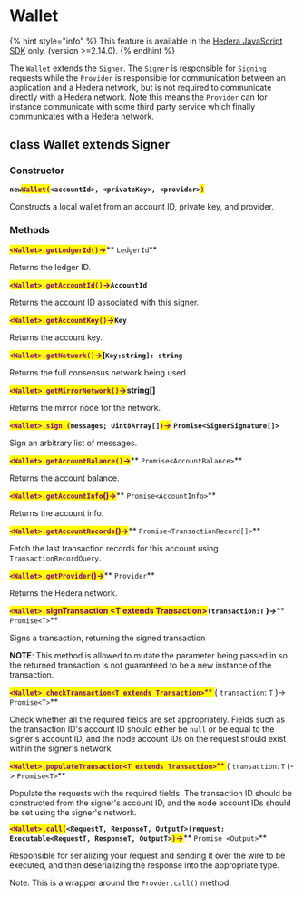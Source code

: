 # Wallet

{% hint style="info" %}
This feature is available in the [Hedera JavaScript SDK](https://github.com/hashgraph/hedera-sdk-js) only. (version >=2.14.0).
{% endhint %}

The `Wallet` extends the `Signer`. The `Signer` is responsible for `Signing` requests while the `Provider` is responsible for communication between an application and a Hedera network, but is not required to communicate directly with a Hedera network. Note this means the `Provider` can for instance communicate with some third party service which finally communicates with a Hedera network.

## class Wallet extends Signer

### Constructor

**`new`**<mark style="color:purple;">**`Wallet(`**</mark>**`<accountId>, <privateKey>, <provider>`**<mark style="color:purple;">**`)`**</mark>

Constructs a local wallet from an account ID, private key, and provider.

### **Methods**

<mark style="color:purple;">**`<Wallet>.getLedgerId()`**</mark><mark style="color:purple;">**->**</mark>**  `LedgerId`**

Returns the ledger ID.

<mark style="color:purple;">**`<Wallet>.getAccountId()`**</mark><mark style="color:purple;">**->**</mark>**`AccountId`**

Returns the account ID associated with this signer.

<mark style="color:purple;">**`<Wallet>.getAccountKey()`**</mark><mark style="color:purple;">**->**</mark>**`Key`**

Returns the account key.

<mark style="color:purple;">**`<Wallet>.getNetwork()`**</mark><mark style="color:purple;">**->**</mark>**\[`Key:string]: string`**

Returns the full consensus network being used.

<mark style="color:purple;">**`<Wallet>.getMirrorNetwork()`**</mark><mark style="color:purple;">**->**</mark>**string\[]**

Returns the mirror node for the network.

<mark style="color:purple;">**`<Wallet>.sign (`**</mark>**`messages; Uint8Array[]`**<mark style="color:purple;">**`)`**</mark><mark style="color:purple;">**->**</mark> **`Promise<SignerSignature[]>`**

Sign an arbitrary list of messages.

<mark style="color:purple;">**`<Wallet>.getAccountBalance()`**</mark><mark style="color:purple;">**->**</mark>**  `Promise<AccountBalance>`**

Returns the account balance.

<mark style="color:purple;">**`<Wallet>.getAccountInfo`**</mark><mark style="color:purple;">**()->**</mark>**  `Promise<AccountInfo>`**

Returns the account info.

<mark style="color:purple;">**`<Wallet>.getAccountRecords`**</mark><mark style="color:purple;">**()->**</mark>**  `Promise<TransactionRecord[]>`**

Fetch the last transaction records for this account using `TransactionRecordQuery`.

<mark style="color:purple;">**`<Wallet>.getProvider`**</mark><mark style="color:purple;">**()->**</mark>**  `Provider`**

Returns the Hedera network.

<mark style="color:purple;">**`<Wallet>.`**</mark><mark style="color:purple;">**signTransaction \<T extends Transaction>**</mark>**`(transaction:T` **<mark style="color:purple;">**)->**</mark>**  `Promise<T>`**

Signs a transaction, returning the signed transaction

**NOTE**: This method is allowed to mutate the parameter being passed in so the returned transaction is not guaranteed to be a new instance of the transaction.

<mark style="color:purple;">**`<Wallet>.checkTransaction<T extends Transaction>`**</mark><mark style="color:purple;">** **</mark><mark style="color:purple;">**(**</mark>**  `transaction`: `T`  **<mark style="color:purple;">**)->**</mark>**  `Promise<T>`**

Check whether all the required fields are set appropriately. Fields such as the transaction ID's account ID should either be `null` or be equal to the signer's account ID, and the node account IDs on the request should exist within the signer's network.

<mark style="color:purple;">**`<Wallet>.populateTransaction<T extends Transaction>`**</mark><mark style="color:purple;">** **</mark><mark style="color:purple;">**(**</mark>** `transaction`: `T`  **<mark style="color:purple;">**)->**</mark>**  `Promise<T>`**

Populate the requests with the required fields. The transaction ID should be constructed from the signer's account ID, and the node account IDs should be set using the signer's network.

<mark style="color:purple;">**`<Wallet>.call(`**</mark>**`<RequestT, ResponseT, OutputT>(request: Executable<RequestT, ResponseT, OutputT>`**<mark style="color:purple;">**`)`**</mark><mark style="color:purple;">**->**</mark>**  `Promise <Output>`**

Responsible for serializing your request and sending it over the wire to be executed, and then deserializing the response into the appropriate type.

Note: This is a wrapper around the `Provder.call()` method.
